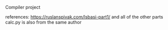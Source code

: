 Compiler project


references:
https://ruslanspivak.com/lsbasi-part1/ and all of the other parts
calc.py is also from the same author
